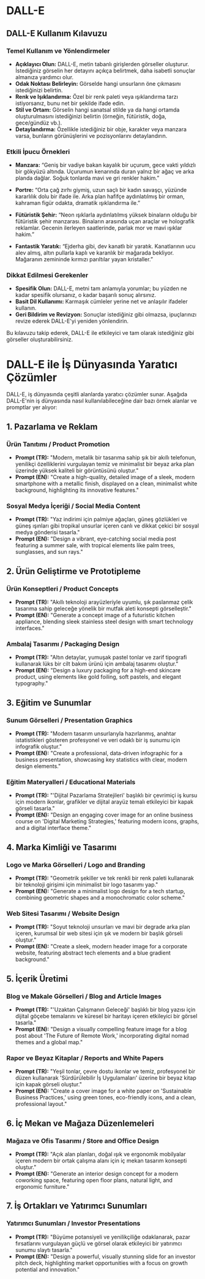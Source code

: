 # DALL-E
## DALL-E Kullanım Kılavuzu

### Temel Kullanım ve Yönlendirmeler

- **Açıklayıcı Olun:** DALL-E, metin tabanlı girişlerden görseller oluşturur. İstediğiniz görselin her detayını açıkça belirtmek, daha isabetli sonuçlar almanıza yardımcı olur.
- **Odak Noktası Belirleyin:** Görselde hangi unsurların öne çıkmasını istediğinizi belirtin.
- **Renk ve Işıklandırma:** Özel bir renk paleti veya ışıklandırma tarzı istiyorsanız, bunu net bir şekilde ifade edin.
- **Stil ve Ortam:** Görselin hangi sanatsal stilde ya da hangi ortamda oluşturulmasını istediğinizi belirtin (örneğin, fütüristik, doğa, gece/gündüz vb.).
- **Detaylandırma:** Özellikle istediğiniz bir obje, karakter veya manzara varsa, bunların görünüşlerini ve pozisyonlarını detaylandırın.

### Etkili İpucu Örnekleri

- **Manzara:** “Geniş bir vadiye bakan kayalık bir uçurum, gece vakti yıldızlı bir gökyüzü altında. Uçurumun kenarında duran yalnız bir ağaç ve arka planda dağlar. Soğuk tonlarda mavi ve gri renkler hakim.”
  
- **Portre:** “Orta çağ zırhı giymiş, uzun saçlı bir kadın savaşçı, yüzünde kararlılık dolu bir ifade ile. Arka plan hafifçe aydınlatılmış bir orman, kahraman figür odakta, dramatik ışıklandırma ile.”

- **Fütüristik Şehir:** “Neon ışıklarla aydınlatılmış yüksek binaların olduğu bir fütüristik şehir manzarası. Binaların arasında uçan araçlar ve holografik reklamlar. Gecenin ilerleyen saatlerinde, parlak mor ve mavi ışıklar hakim.”

- **Fantastik Yaratık:** “Ejderha gibi, dev kanatlı bir yaratık. Kanatlarının ucu alev almış, altın pullarla kaplı ve karanlık bir mağarada bekliyor. Mağaranın zemininde kırmızı parıltılar yayan kristaller.”

### Dikkat Edilmesi Gerekenler

- **Spesifik Olun:** DALL-E, metni tam anlamıyla yorumlar; bu yüzden ne kadar spesifik olursanız, o kadar başarılı sonuç alırsınız.
- **Basit Dil Kullanımı:** Karmaşık cümleler yerine net ve anlaşılır ifadeler kullanın.
- **Geri Bildirim ve Revizyon:** Sonuçlar istediğiniz gibi olmazsa, ipuçlarınızı revize ederek DALL-E'yi yeniden yönlendirin.

Bu kılavuzu takip ederek, DALL-E ile etkileyici ve tam olarak istediğiniz gibi görseller oluşturabilirsiniz.

# DALL-E ile İş Dünyasında Yaratıcı Çözümler

DALL-E, iş dünyasında çeşitli alanlarda yaratıcı çözümler sunar. Aşağıda DALL-E'nin iş dünyasında nasıl kullanılabileceğine dair bazı örnek alanlar ve promptlar yer alıyor:

## 1. Pazarlama ve Reklam
### Ürün Tanıtımı / Product Promotion
- **Prompt (TR):** "Modern, metalik bir tasarıma sahip şık bir akıllı telefonun, yenilikçi özelliklerini vurgulayan temiz ve minimalist bir beyaz arka plan üzerinde yüksek kaliteli bir görüntüsünü oluştur."
- **Prompt (EN):** "Create a high-quality, detailed image of a sleek, modern smartphone with a metallic finish, displayed on a clean, minimalist white background, highlighting its innovative features."

### Sosyal Medya İçeriği / Social Media Content
- **Prompt (TR):** "Yaz indirimi için palmiye ağaçları, güneş gözlükleri ve güneş ışınları gibi tropikal unsurlar içeren canlı ve dikkat çekici bir sosyal medya gönderisi tasarla."
- **Prompt (EN):** "Design a vibrant, eye-catching social media post featuring a summer sale, with tropical elements like palm trees, sunglasses, and sun rays."

## 2. Ürün Geliştirme ve Prototipleme
### Ürün Konseptleri / Product Concepts
- **Prompt (TR):** "Akıllı teknoloji arayüzleriyle uyumlu, şık paslanmaz çelik tasarıma sahip geleceğe yönelik bir mutfak aleti konsepti görselleştir."
- **Prompt (EN):** "Generate a concept image of a futuristic kitchen appliance, blending sleek stainless steel design with smart technology interfaces."

### Ambalaj Tasarımı / Packaging Design
- **Prompt (TR):** "Altın detaylar, yumuşak pastel tonlar ve zarif tipografi kullanarak lüks bir cilt bakım ürünü için ambalaj tasarımı oluştur."
- **Prompt (EN):** "Design a luxury packaging for a high-end skincare product, using elements like gold foiling, soft pastels, and elegant typography."

## 3. Eğitim ve Sunumlar
### Sunum Görselleri / Presentation Graphics
- **Prompt (TR):** "Modern tasarım unsurlarıyla hazırlanmış, anahtar istatistikleri gösteren profesyonel ve veri odaklı bir iş sunumu için infografik oluştur."
- **Prompt (EN):** "Create a professional, data-driven infographic for a business presentation, showcasing key statistics with clear, modern design elements."

### Eğitim Materyalleri / Educational Materials
- **Prompt (TR):** "'Dijital Pazarlama Stratejileri' başlıklı bir çevrimiçi iş kursu için modern ikonlar, grafikler ve dijital arayüz temalı etkileyici bir kapak görseli tasarla."
- **Prompt (EN):** "Design an engaging cover image for an online business course on 'Digital Marketing Strategies,' featuring modern icons, graphs, and a digital interface theme."

## 4. Marka Kimliği ve Tasarımı
### Logo ve Marka Görselleri / Logo and Branding
- **Prompt (TR):** "Geometrik şekiller ve tek renkli bir renk paleti kullanarak bir teknoloji girişimi için minimalist bir logo tasarımı yap."
- **Prompt (EN):** "Generate a minimalist logo design for a tech startup, combining geometric shapes and a monochromatic color scheme."

### Web Sitesi Tasarımı / Website Design
- **Prompt (TR):** "Soyut teknoloji unsurları ve mavi bir degrade arka plan içeren, kurumsal bir web sitesi için şık ve modern bir başlık görseli oluştur."
- **Prompt (EN):** "Create a sleek, modern header image for a corporate website, featuring abstract tech elements and a blue gradient background."

## 5. İçerik Üretimi
### Blog ve Makale Görselleri / Blog and Article Images
- **Prompt (TR):** "'Uzaktan Çalışmanın Geleceği' başlıklı bir blog yazısı için dijital göçebe temalarını ve küresel bir haritayı içeren etkileyici bir görsel tasarla."
- **Prompt (EN):** "Design a visually compelling feature image for a blog post about 'The Future of Remote Work,' incorporating digital nomad themes and a global map."

### Rapor ve Beyaz Kitaplar / Reports and White Papers
- **Prompt (TR):** "Yeşil tonlar, çevre dostu ikonlar ve temiz, profesyonel bir düzen kullanarak 'Sürdürülebilir İş Uygulamaları' üzerine bir beyaz kitap için kapak görseli oluştur."
- **Prompt (EN):** "Create a cover image for a white paper on 'Sustainable Business Practices,' using green tones, eco-friendly icons, and a clean, professional layout."

## 6. İç Mekan ve Mağaza Düzenlemeleri
### Mağaza ve Ofis Tasarımı / Store and Office Design
- **Prompt (TR):** "Açık alan planları, doğal ışık ve ergonomik mobilyalar içeren modern bir ortak çalışma alanı için iç mekan tasarım konsepti oluştur."
- **Prompt (EN):** "Generate an interior design concept for a modern coworking space, featuring open floor plans, natural light, and ergonomic furniture."

## 7. İş Ortakları ve Yatırımcı Sunumları
### Yatırımcı Sunumları / Investor Presentations
- **Prompt (TR):** "Büyüme potansiyeli ve yenilikçiliğe odaklanarak, pazar fırsatlarını vurgulayan güçlü ve görsel olarak etkileyici bir yatırımcı sunumu slaytı tasarla."
- **Prompt (EN):** "Design a powerful, visually stunning slide for an investor pitch deck, highlighting market opportunities with a focus on growth potential and innovation."
